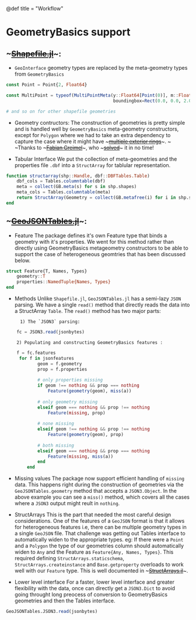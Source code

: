 @def title = "Workflow"

# GeometryBasics support
## ~~~<a href="https://github.com/JuliaGeo/Shapefile.jl/pull/39">Shapefile.jl</a>~~~:
* `GeoInterface` geometry types are replaced by the meta-geometry types from `GeometryBasics`
```julia
const Point = Point{2, Float64}

const MultiPoint = typeof(MultiPointMeta(y::Float64[Point(0)], m::Float64, 
                                         boundingbox=Rect(0.0, 0.0, 2.0, 2.0))) 

# and so on for other shapefile geometries
```

* Geometry contructors:
The construction of geometries is pretty simple and is handled well by `GeometryBasics` meta-geometry constructors, except for `Polygon` where we had to take an extra dependency to capture the case where it might have ~~~<a href="https://gist.github.com/jkrumbiegel/b82def0a3fb0a822963ec7f97278190c">multiple exterior rings</a>~~~. ~~~<br>~~~Thanks to ~~~<a href="https://github.com/greimel">Fabian Greimel</a>~~~, who ~~~<a href="https://github.com/JuliaGeo/Shapefile.jl/pull/39#issuecomment-671595669">solved</a>~~~ it in no time!

* Tabular Interface
We put the collection of meta-geometries and the properties file `.dbf` into a `StructArray` for tablular representation.   
```julia
function structarray(shp::Handle, dbf::DBFTables.Table)
    dbf_cols = Tables.columntable(dbf)
    meta = collect(GB.meta(s) for s in shp.shapes)
    meta_cols = Tables.columntable(meta)
    return StructArray(Geometry = collect(GB.metafree(i) for i in shp.shapes); meta_cols..., dbf_cols...)
end
```
## ~~~<a href="https://github.com/visr/GeoJSONTables.jl/pull/3">GeoJSONTables.jl</a>~~~:
* Feature
The package defines it's own Feature type that binds a geometry with it's properties. We went for this method rather than directly using GeometryBasics metageometry constructors to be able to support the case of heterogeneous geomtries that has been discussed below.
```julia
struct Feature{T, Names, Types}
    geometry::T
    properties::NamedTuple{Names, Types}
end
```

* Methods
Unlike `Shapefile.jl`, `GeoJSONTables.jl` has a semi-lazy `JSON` parsing. We have a single `read()` method that directly reads the data into a StructArray `Table`.
The `read()` method has two major parts:
        
        1) The `JSON3` parsing:
```julia
    fc = JSON3.read(jsonbytes)
``` 
        2) Populating and constructing GeometryBasics features :

```julia
    f = fc.features
     for f in jsonfeatures 
            geom = f.geometry
            prop = f.properties
            
            # only properties missing
            if geom !== nothing && prop === nothing
                Feature(geometry(geom), miss(a))
            
            # only geometry missing            
            elseif geom === nothing && prop !== nothing
                Feature(missing, prop)
            
            # none missing
            elseif geom !== nothing && prop !== nothing
                Feature(geometry(geom), prop)
            
            # both missing            
            elseif geom === nothing && prop === nothing
                Feature(missing, miss(a))
            end
        end
``` 

* Missing values
The package now support efficient handling of `missing` data. This happens right during the construction of geometries via the `GeoJSONTables.geometry` method that accepts a `JSON3.Object`. 
In the above example you can see a `miss()` method, which covers all the cases where a `JSON3` output might reult in `nothing`.

* StructArrays
This is the part that needed the most careful design considerations. One of the features of a `GeoJSON` format is that it allows for heterogeneous features i.e, there can be multiple geometry types in a single `GeoJSON` file. That challenge was getting out Tables interface
to automatically widen to the appropriate types. eg: If there were a `Point` and a `Polygon` the type of our geometries column should automatically widen to `Any` and the Feature as `Feature{Any, Names, Types}`.
This required defining `StructArrays.staticschema`, `StructArrays.createinstance` and `Base.getproperty` overloads to work well with our `Feature` type.
This is well documented in ~~~<a href="https://github.com/JuliaArrays/StructArrays.jl#advanced-structures-with-non-standard-data-layout">StructArrays.jl</a>~~~.

* Lower level interface
For a faster, lower level interface and greater flexibility with the data, once can directly get a `JSON3.Dict` to avoid going throught long preocess of conversion to GeometryBasics geometries and then the Tables interface. 
```julia
GeoJSONTables.JSON3.read(jsonbytes)
```